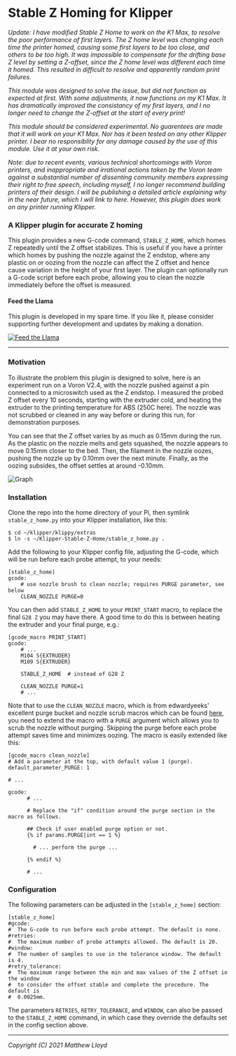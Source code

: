 # Stable Z Homing for Klipper

_Update: I have modified Stable Z Home to work on the K1 Max, to resolve the poor
performance of first layers. The Z home level was changing each time the printer homed, 
causing some first layers to be too close, and others to be too high. It was impossible
to compensate for the drifting base Z level by setting a Z-offset, since the Z home level
was different each time it homed. This resulted in difficult to resolve and apparently 
random print failures._

_This module was designed to solve the issue, but did not function as expected at first. With 
some adjustments, it now functions on my K1 Max. It has dramatically improved the consistancy
of my first layers, and I no longer need to change the Z-offset at the start of every print!_

_This module should be considered experimental. No guarentees are made that it will work on your
K1 Max. Nor has it been tested on any other Klipper printer. I bear no responsiblity for any damage
caused by the use of this module. Use it at your own risk._

_Note: due to recent events, various technical shortcomings with Voron printers,
and inappropriate and irrational actions taken by the Voron team against a
substantial number of dissenting community members expressing their right to
free speech, including myself, I no longer recommend building printers of their
design. I will be publishing a detailed article explaining why in the near future, which I will link to here.
However, this plugin does work on any printer running Klipper._

### A Klipper plugin for accurate Z homing

This plugin provides a new G-code command, `STABLE_Z_HOME`, which homes Z
repeatedly until the Z offset stabilizes. This is useful if you have a
printer which homes by pushing the nozzle against the Z endstop,
where any plastic on or oozing from the nozzle can affect the Z offset
and hence cause variation in the height of your first layer.
The plugin can optionally run a G-code script before each probe, allowing you
to clean the nozzle immediately before the offset is measured.

#### Feed the Llama

This plugin is developed in my spare time. If you like it, please
consider supporting further development and updates by making a donation.

[![Feed the Llama](https://img.shields.io/badge/Donate-PayPal-green.svg)](https://www.paypal.com/donate?business=HPGUMVJFSCXZ4&no_recurring=0&currency_code=USD)

---

### Motivation

To illustrate the problem this plugin is designed to solve, here is an experiment
run on a Voron V2.4, with the nozzle pushed against a pin connected to
a microswitch used as the Z endstop. I measured the probed Z offset every 10 seconds,
starting with the extruder cold, and heating the extruder to the printing temperature
for ABS (250C here). The nozzle was not scrubbed or cleaned in any way before
or during this run, for demonstration purposes.

You can see that the Z offset varies by as much as 0.15mm during the run.
As the plastic on the nozzle melts and gets squashed, the nozzle appears to move
0.15mm closer to the bed. Then, the filament in the nozzle oozes, pushing the nozzle
up by 0.10mm over the next minute. Finally, as the oozing subsides, the offset
settles at around -0.10mm.

![Graph](docs/offset_drift.png)

### Installation

Clone the repo into the home directory of your Pi, then symlink `stable_z_home.py`
into your Klipper installation, like this:

```
$ cd ~/klipper/klippy/extras
$ ln -s ~/Klipper-Stable-Z-Home/stable_z_home.py .
```

Add the following to your Klipper config file, adjusting the G-code, which will be
run before each probe attempt, to your needs:

```
[stable_z_home]
gcode:
    # use nozzle brush to clean nozzle; requires PURGE parameter, see below
    CLEAN_NOZZLE PURGE=0  
```

You can then add `STABLE_Z_HOME` to your `PRINT_START` macro, to replace the
final `G28 Z` you may have there. A good time to do this is between heating
the extruder and your final purge, e.g.:

```
[gcode_macro PRINT_START]
gcode:
    # ...
    M104 S{EXTRUDER}
    M109 S{EXTRUDER}

    STABLE_Z_HOME  # instead of G28 Z

    CLEAN_NOZZLE PURGE=1
    # ...
```

Note that to use the `CLEAN_NOZZLE` macro, which is from edwardyeeks' excellent
purge bucket and nozzle scrub macros which can be found
[here](https://github.com/VoronDesign/VoronUsers/tree/master/printer_mods/edwardyeeks/Decontaminator_Purge_Bucket_%26_Nozzle_Scrubber),
you need to extend the macro with a `PURGE` argument which allows you to scrub
the nozzle without purging. Skipping the purge before each probe attempt saves
time and minimizes oozing. The macro is easily extended like this:

```
[gcode_macro clean_nozzle]
# Add a parameter at the top, with default value 1 (purge).
default_parameter_PURGE: 1

# ...

gcode:
      # ...

      # Replace the "if" condition around the purge section in the macro as follows.

      ## Check if user enabled purge option or not.
      {% if params.PURGE|int == 1 %}
      
        # ... perform the purge ...
      
      {% endif %}
      
      # ...
```

### Configuration

The following parameters can be adjusted in the `[stable_z_home]` section:

```
[stable_z_home]
#gcode:
#  The G-code to run before each probe attempt. The default is none.
#retries:
#  The maximum number of probe attempts allowed. The default is 20.
#window:
#  The number of samples to use in the tolerance window. The default is 4.
#retry_tolerance:
#  The maximum range between the min and max values of the Z offset in the window
#  to consider the offset stable and complete the procedure. The default is
#  0.0025mm.
```

The parameters `RETRIES`, `RETRY_TOLERANCE`, and `WINDOW`, can also be passed
to the `STABLE_Z_HOME` command, in which case they override the defaults set
in the config section above.

---

*Copyright (C) 2021 Matthew Lloyd*
